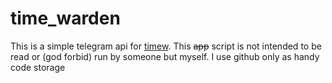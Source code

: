 # time_warden

This is a simple telegram api for [timew](https://timewarrior.net).
This <s>app</s> script is not intended to be read or (god forbid) run by someone but myself. I use github only as handy code storage

